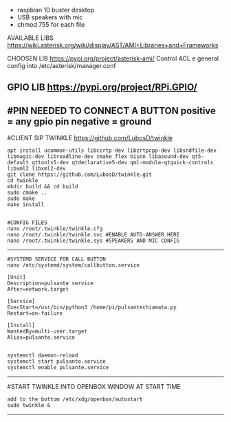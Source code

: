 - raspbian 10 buster desktop
- USB speakers with mic
- chmod 755 for each file

AVAILABLE LIBS
https://wiki.asterisk.org/wiki/display/AST/AMI+Libraries+and+Frameworks

CHOOSEN LIB
https://pypi.org/project/asterisk-ami/
Control ACL e general config into /etc/asterisk/manager.conf

GPIO LIB
https://pypi.org/project/RPi.GPIO/
-----------------------------------------------------------------------------------------------
#PIN NEEDED TO CONNECT A BUTTON
positive = any gpio pin
negative = ground
-----------------------------------------------------------------------------------------------
#CLIENT SIP TWINKLE
https://github.com/LubosD/twinkle

```
apt install ucommon-utils libccrtp-dev libzrtpcpp-dev libsndfile-dev libmagic-dev libreadline-dev cmake flex bison libasound-dev qt5-default qttools5-dev qtdeclarative5-dev qml-module-qtquick-controls libxml2 libxml2-dev
git clone https://github.com/LubosD/twinkle.git
cd twinkle
mkdir build && cd build
sudo cmake ..
sudo make
make install


#CONFIG FILES
nano /root/.twinkle/twinkle.cfg
nano /root/.twinkle/twinkle.svc #ENABLE AUTO-ANSWER HERE
nano /root/.twinkle/twinkle.sys #SPEAKERS AND MIC CONFIG
```
-----------------------------------------------------------------------------------------------
```
#SYSTEMD SERVICE FOR CALL BUTTON
nano /etc/systemd/system/callbutton.service

[Unit]
Description=pulsante service
After=network.target 

[Service]
ExecStart=/usr/bin/python3 /home/pi/pulsantechiamata.py
Restart=on-failure

[Install]
WantedBy=multi-user.target
Alias=pulsante.service


systemctl daemon-reload
systemctl start pulsante.service
systemctl enable pulsante.service
```
-----------------------------------------------------------------------------------------------
#START TWINKLE INTO OPENBOX WINDOW AT START TIME
```
add to the bottom /etc/xdg/openbox/autostart
sudo twinkle &
```
-----------------------------------------------------------------------------------------------
